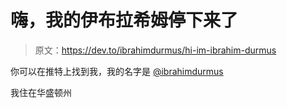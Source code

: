 # 嗨，我的伊布拉希姆停下来了

> 原文：<https://dev.to/ibrahimdurmus/hi-im-ibrahim-durmus>

你可以在推特上找到我，我的名字是 [@ibrahimdurmus](https://twitter.com/ibrahimdurmus)

我住在华盛顿州